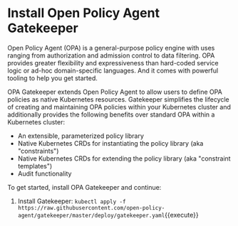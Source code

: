 # Install Open Policy Agent Gatekeeper

Open Policy Agent (OPA) is a general-purpose policy engine with uses ranging from authorization and admission control to data filtering. OPA provides greater flexibility and expressiveness than hard-coded service logic or ad-hoc domain-specific languages. And it comes with powerful tooling to help you get started.

OPA Gatekeeper extends Open Policy Agent to allow users to define OPA policies as native Kubernetes resources. Gatekeeper simplifies the lifecycle of creating and maintaining OPA policies within your Kubernetes cluster and additionally provides the following benefits over standard OPA within a Kubernetes cluster:

* An extensible, parameterized policy library
* Native Kubernetes CRDs for instantiating the policy library (aka "constraints")
* Native Kubernetes CRDs for extending the policy library (aka "constraint templates")
* Audit functionality

To get started, install OPA Gatekeeper and continue:

1. Install Gatekeeper:
   `kubectl apply -f https://raw.githubusercontent.com/open-policy-agent/gatekeeper/master/deploy/gatekeeper.yaml`{{execute}}
